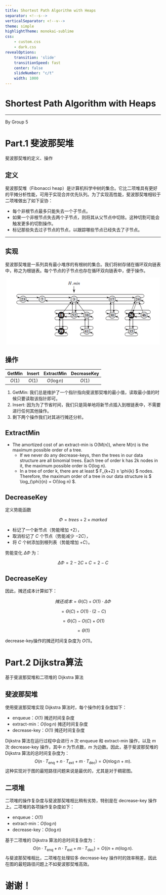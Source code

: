 ```yaml
---
title: Shortest Path Algorithm with Heaps
separator: <!--s-->
verticalSeparator: <!--v-->
theme: simple
highlightTheme: monokai-sublime
css: 
    - custom.css
    - dark.css
revealOptions:
    transition: 'slide'
    transitionSpeed: fast
    center: false
    slideNumber: "c/t"
    width: 1000
---
```


<div class="middle center">
<div style="width: 100%">

# Shortest Path Algorithm with Heaps

<hr/>

By Group 5



</div>
</div>

<!--s-->

<div class="middle center">
<div style="width: 100%">

# Part.1 斐波那契堆

斐波那契堆的定义、操作

</div>
</div>


<!--v-->

## 定义

斐波那契堆（Fibonacci heap）是计算机科学中树的集合。它比二项堆具有更好的平摊分析性能，可用于实现合并优先队列。为了实现高性能，斐波那契堆相较于二项堆做出了如下妥协：

- 每个非根节点最多只能失去一个子节点。
- 如果一个非根节点失去两个子节点，则将其从父节点中切除。这种切割可能会触发更多的切割操作。
- 标记那些失去过子节点的节点，以跟踪哪些节点已经失去了子节点。

<hr/>



<!--v-->

## 实现

斐波那契堆是一系列具有最小堆序的有根树的集合。我们将树存储在循环双向链表中，称之为根链表。每个节点的子节点也存在循环双向链表中，便于操作。

<center>

![alt text](./image2.png)

</center>


<!--v-->
## 操作
|GetMin|Insert|ExtractMin|DecreaseKey|
|:--:|:--:|:--:|:--:|
|$O(1)$|$O(1)$|$O(\log n)$|$O(1)$|

1. GetMin: 我们总是维护了一个指针指向斐波那契堆的最小值，读取最小值的时候只要读取该指针即可。
2. Insert: 因为为了节省时间，我们只是简单地将新节点插入到根链表中，不需要进行任何其他操作。
3. 剩下两个操作我们对其进行摊还分析。

<!--v-->
## ExtractMin
- The amortized cost of an extract-min is
O(M(n)), where M(n) is the maximum
possible order of a tree.
    - If we never do any decrease-keys, then the trees in our data structure are all binomial trees. Each tree of order k has 2k nodes in it, the
maximum possible order is O(log n).
    - In a tree of order k, there are at least $ F_{k+2} ≥ \phi{k} $ nodes. Therefore, the maximum order of a tree in our data structure is $ \log_{\phi}{n} = O(\log n) $.

<!--v-->
## DecreaseKey
定义势能函数

$$ \Phi = trees + 2 \times marked $$

- 标记了一个新节点（势能增加 $+2$），
- 取消标记了 $C$ 个节点（势能减少 $-2C$），
- 将 $C$ 个树添加到根列表（势能增加 $+C$）。

势能变化 $\Delta \Phi$ 为：

$$\Delta \Phi = 2 - 2C + C = 2 - C$$
<!--v-->
## DecreaseKey
因此，摊还成本计算如下：

$$ 摊还成本 = \Theta(C) + O(1) \cdot \Delta \Phi $$

$$= \Theta(C) + O(1) \cdot (2 - C)$$

$$= \Theta(C) - O(C) + O(1)$$

$$= \Theta(1)$$

decrease-key操作的摊还时间复杂度为 $O(1)$。

<!--s-->

<div class="middle center">
<div style="width: 100%">

# Part.2 Dijkstra算法
基于斐波那契堆和二项堆的 Dijkstra 算法
</div>
</div>

<!--v-->

## 斐波那契堆

使用斐波那契堆实现 Dijkstra 算法时，每个操作的复杂度如下：
- enqueue：$O(1)$ 摊还时间复杂度
- extract-min：$O(\log n)$ 摊还时间复杂度
- decrease-key：$O(1)$ 摊还时间复杂度

Dijkstra 算法在运行过程中会进行 $n$ 次 enqueue 和 extract-min 操作，以及 $m$ 次 decrease-key 操作，其中 $n$ 为节点数，$m$ 为边数。因此，基于斐波那契堆的 Dijkstra 算法的总时间复杂度为：
$$
O(n \cdot T_{\text{enq}} + n \cdot T_{\text{ext}} + m \cdot T_{\text{dec}}) = O(n \log n + m).
$$
这种实现对于图的最短路径问题来说是最优的，尤其是对于稠密图。

<!--v-->

## 二项堆
二项堆的操作复杂度与斐波那契堆相比稍有劣势，特别是在 decrease-key 操作上。二项堆的各项操作复杂度如下：
- enqueue：$O(1)$
- extract-min：$O(\log n)$
- decrease-key：$O(\log n)$


基于二项堆的 Dijkstra 算法的总时间复杂度为：
$$
O(n \cdot T_{\text{enq}} + n \cdot T_{\text{ext}} + m \cdot T_{\text{dec}}) = O((n + m) \log n).
$$
与斐波那契堆相比，二项堆在处理较多 decrease-key 操作时的效率稍差，因此在图的最短路径问题上不如斐波那契堆高效。

<!--s-->

<div class="middle center">
<div style="width: 100%">

# 谢谢！
